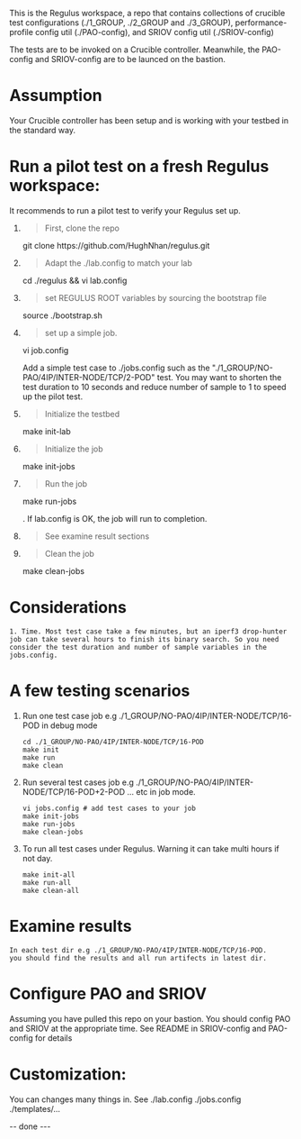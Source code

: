 This is the Regulus workspace, a repo that contains collections of crucible test configurations (./1_GROUP, ./2_GROUP and ./3_GROUP), performance-profile config util (./PAO-config), and SRIOV config util (./SRIOV-config)

The tests are to be invoked on a Crucible controller. Meanwhile, the PAO-config and SRIOV-config are to be launced on the bastion.

# Assumption 

Your Crucible controller has been setup and is working with your testbed in the standard way.


# Run a pilot test on a fresh Regulus workspace:
It recommends to run a pilot test to verify your Regulus set up.
 
1. > First, clone the repo
    <p>git clone https://github.com/HughNhan/regulus.git</p>
2. > Adapt the ./lab.config to match your lab
    <p> cd ./regulus && vi lab.config </p>

3. > set REGULUS ROOT variables by sourcing the bootstrap file
    <p>source ./bootstrap.sh</p>
4. > set up a simple job.
    <p> vi job.config </p> Add a simple test case to ./jobs.config such as the "./1_GROUP/NO-PAO/4IP/INTER-NODE/TCP/2-POD" test. You may want to shorten the test duration to 10 seconds and reduce number of sample to 1 to speed up the pilot test.
5. > Initialize the testbed
    <p> make init-lab </p>
6. > Initialize the job
    <p> make init-jobs
7. > Run the job
    <p> make run-jobs </p>. If lab.config is OK, the job will run to completion.
5. > See examine result sections
5. > Clean the job
    <p>make clean-jobs </p>

# Considerations
	1. Time. Most test case take a few minutes, but an iperf3 drop-hunter job can take several hours to finish its binary search. So you need consider the test duration and number of sample variables in the jobs.config.


# A few testing scenarios
1. Run one test case job e.g ./1_GROUP/NO-PAO/4IP/INTER-NODE/TCP/16-POD in debug mode
	```
    cd ./1_GROUP/NO-PAO/4IP/INTER-NODE/TCP/16-POD
	make init
	make run 
	make clean
    ```

2. Run several test cases job e.g ./1_GROUP/NO-PAO/4IP/INTER-NODE/TCP/16-POD+2-POD ...  etc in job mode.
    ```
    vi jobs.config # add test cases to your job
	make init-jobs
	make run-jobs
	make clean-jobs
    ``````

2. To run all test cases under Regulus. Warning it can take multi hours if not day.
	```
    make init-all
	make run-all
	make clean-all
    ```

# Examine results

	In each test dir e.g ./1_GROUP/NO-PAO/4IP/INTER-NODE/TCP/16-POD.
	you should find the results and all run artifects in latest dir.
	
# Configure PAO and SRIOV

Assuming you have pulled this repo on your bastion. You should config PAO and SRIOV at the appropriate time. See README in SRIOV-config and PAO-config for details


# Customization:
You can changes many things in. See
./lab.config
./jobs.config
./templates/...

-- done ---

